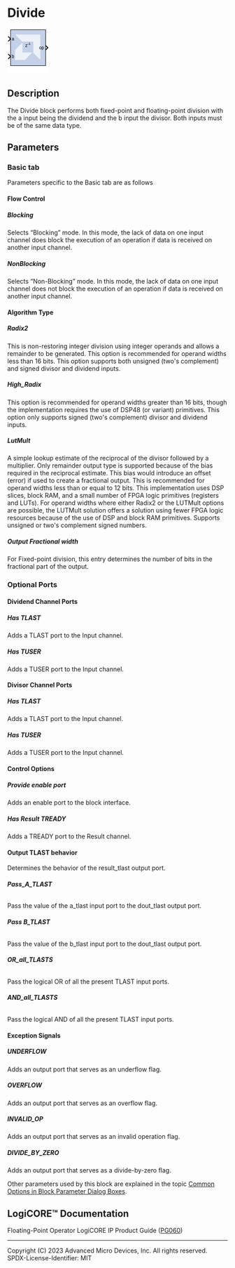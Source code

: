 # Divide


![](./Images/block.png)

## Description

The Divide block performs both fixed-point and floating-point
division with the a input being the dividend and the b input the
divisor. Both inputs must be of the same data type.

## Parameters

### Basic tab  
Parameters specific to the Basic tab are as follows


#### Flow Control  
##### Blocking  
Selects “Blocking” mode. In this mode, the lack of data on one input
channel does block the execution of an operation if data is received on
another input channel.

##### NonBlocking  
Selects “Non-Blocking” mode. In this mode, the lack of data on one input
channel does not block the execution of an operation if data is received
on another input channel.

 
#### Algorithm Type  
##### Radix2
This is non-restoring integer division using integer operands and allows
a remainder to be generated. This option is recommended for operand
widths less than 16 bits. This option supports both unsigned (two's
complement) and signed divisor and dividend inputs.
##### High_Radix
This option is recommended for operand widths greater than 16 bits,
though the implementation requires the use of DSP48 (or variant)
primitives. This option only supports signed (two's complement) divisor
and dividend inputs.

##### LutMult
A simple lookup estimate of the reciprocal of the divisor followed by a
multiplier. Only remainder output type is supported because of the bias
required in the reciprocal estimate. This bias would introduce an offset
(error) if used to create a fractional output. This is recommended for
operand widths less than or equal to 12 bits. This implementation uses
DSP slices, block RAM, and a small number of FPGA logic primitives
(registers and LUTs). For operand widths where either Radix2 or the
LUTMult options are possible, the LUTMult solution offers a solution
using fewer FPGA logic resources because of the use of DSP and block RAM
primitives. Supports unsigned or two's complement signed numbers.

##### Output Fractional width  
For Fixed-point division, this entry determines the number of bits in
the fractional part of the output.

### Optional Ports  

#### Dividend Channel Ports  
##### Has TLAST
Adds a TLAST port to the Input channel.

##### Has TUSER
Adds a TUSER port to the Input channel.

#### Divisor Channel Ports  
##### Has TLAST  
Adds a TLAST port to the Input channel.

##### Has TUSER  
Adds a TUSER port to the Input channel.

#### Control Options  
##### Provide enable port  
Adds an enable port to the block interface.

##### Has Result TREADY  
Adds a TREADY port to the Result channel.

#### Output TLAST behavior  
Determines the behavior of the result_tlast output port.

###### **Pass_A_TLAST** 
Pass the value of the a_tlast input port to the dout_tlast output port.

###### **Pass B_TLAST**  
Pass the value of the b_tlast input port to the dout_tlast output port.

###### **OR_all_TLASTS**  
Pass the logical OR of all the present TLAST input ports.

###### **AND_all_TLASTS**  
Pass the logical AND of all the present TLAST input ports.

#### Exception Signals  
##### UNDERFLOW  
Adds an output port that serves as an underflow flag.

##### OVERFLOW  
Adds an output port that serves as an overflow flag.

##### INVALID_OP  
Adds an output port that serves as an invalid operation flag.

##### DIVIDE_BY_ZERO  
Adds an output port that serves as a divide-by-zero flag.

Other parameters used by this block are explained in the topic [Common
Options in Block Parameter Dialog
Boxes](../../GEN/common-options/README.md).

## LogiCORE™ Documentation

Floating-Point Operator LogiCORE IP Product Guide
([PG060](https://docs.xilinx.com/access/sources/ud/document?isLatest=true&url=pg060-floating-point&ft:locale=en-US))

--------------
Copyright (C) 2023 Advanced Micro Devices, Inc. All rights reserved.
SPDX-License-Identifier: MIT
